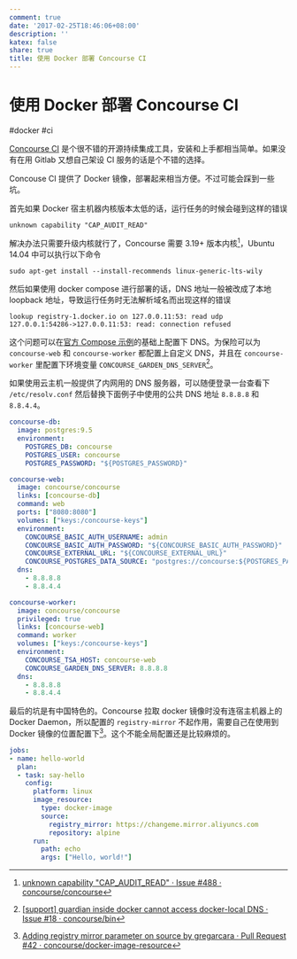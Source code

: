 ```yaml
---
comment: true
date: '2017-02-25T18:46:06+08:00'
description: ''
katex: false
share: true
title: 使用 Docker 部署 Concourse CI
---
```


# 使用 Docker 部署 Concourse CI

#docker #ci

[Concourse CI](https://concourse.ci) 是个很不错的开源持续集成工具，安装和上手都相当简单。如果没有在用 Gitlab 又想自己架设 CI 服务的话是个不错的选择。

Concouse CI 提供了 Docker 镜像，部署起来相当方便。不过可能会踩到一些坑。

<!--more-->

首先如果 Docker 宿主机器内核版本太低的话，运行任务的时候会碰到这样的错误

    unknown capability "CAP_AUDIT_READ"

解决办法只需要升级内核就行了，Concourse 需要 3.19+ 版本内核[^1]，Ubuntu 14.04 中可以执行以下命令

    sudo apt-get install --install-recommends linux-generic-lts-wily 

然后如果使用 docker compose 进行部署的话，DNS 地址一般被改成了本地 loopback 地址，导致运行任务时无法解析域名而出现这样的错误

    lookup registry-1.docker.io on 127.0.0.11:53: read udp 127.0.0.1:54286->127.0.0.11:53: read: connection refused

这个问题可以在[官方 Compose 示例](https://concourse.ci/installing.html)的基础上配置下 DNS。为保险可以为 `concourse-web` 和 `concourse-worker` 都配置上自定义 DNS，并且在 `concourse-worker` 里配置下环境变量 `CONCOURSE_GARDEN_DNS_SERVER`[^2]。

如果使用云主机一般提供了内网用的 DNS 服务器，可以随便登录一台查看下 `/etc/resolv.conf` 然后替换下面例子中使用的公共 DNS 地址 `8.8.8.8` 和 `8.8.4.4`。

``` yaml
concourse-db:
  image: postgres:9.5
  environment:
    POSTGRES_DB: concourse
    POSTGRES_USER: concourse
    POSTGRES_PASSWORD: "${POSTGRES_PASSWORD}"

concourse-web:
  image: concourse/concourse
  links: [concourse-db]
  command: web
  ports: ["8080:8080"]
  volumes: ["keys:/concourse-keys"]
  environment:
    CONCOURSE_BASIC_AUTH_USERNAME: admin
    CONCOURSE_BASIC_AUTH_PASSWORD: "${CONCOURSE_BASIC_AUTH_PASSWORD}"
    CONCOURSE_EXTERNAL_URL: "${CONCOURSE_EXTERNAL_URL}"
    CONCOURSE_POSTGRES_DATA_SOURCE: "postgres://concourse:${POSTGRES_PASSWORD}@concourse-db:5432/concourse?sslmode=disable"
  dns:
    - 8.8.8.8
    - 8.8.4.4

concourse-worker:
  image: concourse/concourse
  privileged: true
  links: [concourse-web]
  command: worker
  volumes: ["keys:/concourse-keys"]
  environment:
    CONCOURSE_TSA_HOST: concourse-web
    CONCOURSE_GARDEN_DNS_SERVER: 8.8.8.8
  dns:
    - 8.8.8.8
    - 8.8.4.4
```

最后的坑是有中国特色的。Concourse 拉取 docker 镜像时没有连宿主机器上的 Docker Daemon，所以配置的 `registry-mirror` 不起作用，需要自己在使用到 Docker 镜像的位置配置下[^3]。这个不能全局配置还是比较麻烦的。

``` yaml
jobs:
- name: hello-world
  plan:
  - task: say-hello
    config:
      platform: linux
      image_resource:
        type: docker-image
        source:
          registry_mirror: https://changeme.mirror.aliyuncs.com
          repository: alpine
      run:
        path: echo
        args: ["Hello, world!"]
```

[^1]: [unknown capability "CAP_AUDIT_READ" · Issue #488 · concourse/concourse]( https://github.com/concourse/concourse/issues/488#issuecomment-229209912 )
[^2]: [\[support\] guardian inside docker cannot access docker-local DNS · Issue #18 · concourse/bin]( https://github.com/concourse/bin/issues/18 )
[^3]: [Adding registry mirror parameter on source by gregarcara · Pull Request #42 · concourse/docker-image-resource]( https://github.com/concourse/docker-image-resource/pull/42 )
